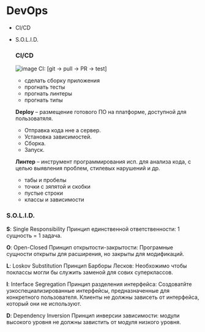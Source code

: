 # DevOps
- CI/CD
- S.O.L.I.D.

  ### CI/CD
    ![image](https://github.com/DaniruBu/DevOps/assets/116013469/ec21ad99-5ef4-4794-8d2b-1dd998eb7dd6)
    CI:
    [git -> pull -> PR -> test]
    - сделать сборку приложения
    - прогнать тесты
    - прогнать линтеры
    - прогнать типы

    **Deploy** – размещение готового ПО на платформе, доступной для пользоватяля.
    - Отправка кода нне а сервер.
    - Установка зависимостей.
    - Сборка.
    - Запуск.
   
  **Линтер** – инструмент программирования исп. для анализа кода, с целью выявления проблем, стилевых нарушений и др.
   - табы и пробелы
   - точки с зяпятой и скобки
   - пустые строки
   - классы и зависимости

### S.O.L.I.D.
**S**: Single Responsibility
  Принцип единственной ответственности: 1 сущность = 1 задача.

**O**: Open-Closed
  Принцип открытости-закрытости: Програмные сущности открыты для расширения, но закрыты для модификаций.

**L**: Loskov Substitution
  Принцип Барборы Лесков: Необхожимо чтобы поклассы могли бы служить заменой для сових суперклассов.

**I**: Interface Segregation 
  Принцип разделения интерфейса: Создоватйте узкоспециализированные интерфейсы, предназначенные для конкретного пользователя. Клиенты не должны зависеть от интерфейса, который они не используют.

**D**: Dependency Inversion
  Принцип инверсии зависимости: модули высокого уровня не должны завистить от модуля низкого уровня.

